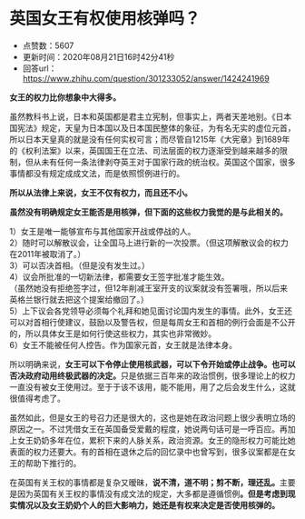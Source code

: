 # 英国女王有权使用核弹吗？
- 点赞数：5607
- 更新时间：2020年08月21日16时42分41秒
- 回答url：https://www.zhihu.com/question/301233052/answer/1424241969
<body>
 <p data-pid="9Oob-hwr"><b>女王的权力比你想象中大得多。</b></p>
 <p data-pid="zqy8j8sN">虽然教科书上说，日本和英国都是君主立宪制，但事实上，两者天差地别。《日本国宪法》规定，天皇为日本国以及日本国民整体的象征，为有名无实的虚位元首，所以日本天皇真的就是没有任何实权可言；而尽管自1215年《大宪章》到1689年的《权利法案》以来，英国国王在立法、司法层面的权力逐渐受到越来越多的限制，但从未有任何一条法律剥夺英王对于国家行政的统治权。英国这个国家，很多事情都没有规定成成文法，而是依照惯例进行的。</p>
 <p data-pid="cTmxdpAJ"><b>所以从法律上来说，女王不仅有权力，而且还不小。</b></p>
 <p data-pid="MrtI67wb"><b>虽然没有明确规定女王能否是用核弹，但下面的这些权力我觉的是与此相关的。</b></p>
 <p data-pid="UusHyi7N">1）女王是唯一能够宣布与其他国家开战或停战的人。<br>
  2）随时可以解散议会，让全国马上进行新的一次投票。（但这项解散议会的权力在2011年被取消了。）<br>
  3）可以否决首相。（但是没有发生过。）<br>
  4）议会所批准的一切新法律，都需要女王签字批准才能生效。<br>
  （虽然她没有拒绝签字过，但12年削减王室开支的议案就没有签署哦，所以后来英格兰银行就去把这个提案给撤回了。）<br>
  5）上下议会各党领导必须每个礼拜和她见面讨论国内发生的事情。此外，女王还可以对首相行使建议，鼓励以及警告权，但是每周女王和首相的例行会面是不公开的，所以具体女王是如何行使这些权力，其实也非常微妙。<br>
  6）女王不能被任何人控告。作为国家元首，女王就是法律本身。</p>
 <p data-pid="bMnG_DQK">所以明确来说，<b>女王可以下令停止使用核武器，可以下令开始或停止战争。也可以否决政府动用终极武器的决定。</b>只是依据三百年来的政治惯例，很多理论上的权力一直没有被女王使用过。至于于该不该用，能不能用，用了之后会发生什么，这就很值得考虑了。</p>
 <p data-pid="_c_5L4CK">虽然如此，但是女王的号召力还是很大的，这也是她在政治问题上很少表明立场的原因之一。不过凭借女王在英国备受爱戴的程度，她说两句话可是一呼百应。再加上女王奶奶多年在位，累积下来的人脉关系，政治资源。女王的隐形权力可能比她表面的权力还要大。有的首相在退休之后的回忆录中也曾写到，很多议案都是在女王的帮助下推行的。</p>
 <p data-pid="2zza3U64">在英国有关王权的事情都是复杂又暧昧，<b>说不清，道不明；剪不断，理还乱。</b>主要是因为英国有关王权的事情没有成文法的规定，大多都是遵循惯例<b>。但是考虑到现实情况以及女王奶奶个人的巨大影响力，她还是有权来决定是否使用核弹的。</b></p>
</body>